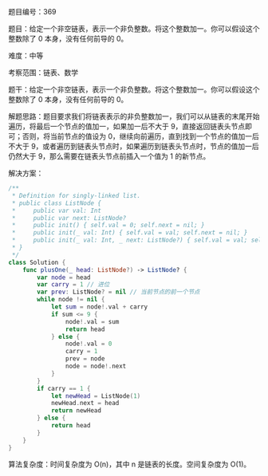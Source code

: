 题目编号：369

题目：给定一个非空链表，表示一个非负整数。将这个整数加一。你可以假设这个整数除了 0 本身，没有任何前导的 0。

难度：中等

考察范围：链表、数学

题干：给定一个非空链表，表示一个非负整数。将这个整数加一。你可以假设这个整数除了 0 本身，没有任何前导的 0。

解题思路：题目要求我们将链表表示的非负整数加一，我们可以从链表的末尾开始遍历，将最后一个节点的值加一，如果加一后不大于 9，直接返回链表头节点即可；否则，将当前节点的值设为 0，继续向前遍历，直到找到一个节点的值加一后不大于 9，或者遍历到链表头节点时，如果遍历到链表头节点时，节点的值加一后仍然大于 9，那么需要在链表头节点前插入一个值为 1 的新节点。

解决方案：

```swift
/**
 * Definition for singly-linked list.
 * public class ListNode {
 *     public var val: Int
 *     public var next: ListNode?
 *     public init() { self.val = 0; self.next = nil; }
 *     public init(_ val: Int) { self.val = val; self.next = nil; }
 *     public init(_ val: Int, _ next: ListNode?) { self.val = val; self.next = next; }
 * }
 */
class Solution {
    func plusOne(_ head: ListNode?) -> ListNode? {
        var node = head
        var carry = 1 // 进位
        var prev: ListNode? = nil // 当前节点的前一个节点
        while node != nil {
            let sum = node!.val + carry
            if sum <= 9 {
                node!.val = sum
                return head
            } else {
                node!.val = 0
                carry = 1
                prev = node
                node = node!.next
            }
        }
        if carry == 1 {
            let newHead = ListNode(1)
            newHead.next = head
            return newHead
        } else {
            return head
        }
    }
}
```

算法复杂度：时间复杂度为 O(n)，其中 n 是链表的长度。空间复杂度为 O(1)。